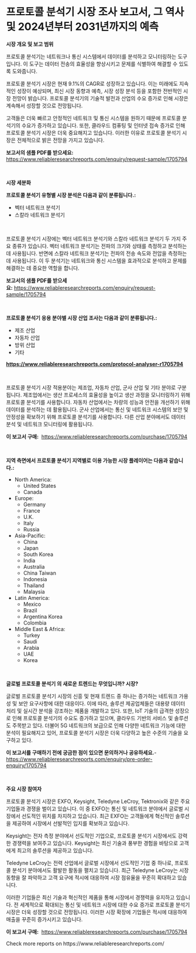 <p><h1>프로토콜 분석기 시장 조사 보고서, 그 역사 및 2024년부터 2031년까지의 예측</h1></p><p><strong>시장 개요 및 보고 범위</strong></p>
<p><p>프로토콜 분석기는 네트워크나 통신 시스템에서 데이터를 분석하고 모니터링하는 도구입니다. 이 도구는 데이터 전송의 효율성을 향상시키고 문제를 식별하여 해결할 수 있도록 도와줍니다. </p><p>프로토콜 분석기 시장은 현재 9.1%의 CAGR로 성장하고 있습니다. 이는 미래에도 지속적인 성장이 예상되며, 최신 시장 동향과 예측, 시장 성장 분석 등을 포함한 전반적인 시장 전망이 밝습니다. 프로토콜 분석기의 기술적 발전과 산업의 수요 증가로 인해 시장은 계속해서 성장할 것으로 전망됩니다.</p><p>고객들은 더욱 빠르고 안정적인 네트워크 및 통신 시스템을 원하기 때문에 프로토콜 분석기의 수요가 증가하고 있습니다. 또한, 클라우드 컴퓨팅 및 인터넷 접속 증가로 인해 프로토콜 분석기 시장은 더욱 중요해지고 있습니다. 이러한 이유로 프로토콜 분석기 시장은 전체적으로 밝은 전망을 가지고 있습니다.</p></p>
<p><strong>보고서의 샘플 PDF를 받으세요:</strong> <a href="https://www.reliableresearchreports.com/enquiry/request-sample/1705794">https://www.reliableresearchreports.com/enquiry/request-sample/1705794</a></p>
<p>&nbsp;</p>
<p><strong>시장 세분화</strong></p>
<p><strong>프로토콜 분석기 유형별 시장 분석은 다음과 같이 분류됩니다.:</strong></p>
<p><ul><li>벡터 네트워크 분석기</li><li>스칼라 네트워크 분석기</li></ul></p>
<p>&nbsp;</p>
<p><p>프로토콜 분석기 시장에는 벡터 네트워크 분석기와 스칼라 네트워크 분석기 두 가지 주요 종류가 있습니다. 벡터 네트워크 분석기는 전파의 크기와 상태를 측정하고 분석하는 데 사용됩니다. 반면에 스칼라 네트워크 분석기는 전파의 전송 속도와 전압을 측정하는 데 사용됩니다. 이 두 분석기는 네트워크와 통신 시스템을 효과적으로 분석하고 문제를 해결하는 데 중요한 역할을 합니다.</p></p>
<p><strong>보고서의 샘플 PDF를 받으세요:</strong>&nbsp;<a href="https://www.reliableresearchreports.com/enquiry/request-sample/1705794">https://www.reliableresearchreports.com/enquiry/request-sample/1705794</a></p>
<p>&nbsp;</p>
<p><strong> 프로토콜 분석기 응용 분야별 시장 산업 조사는 다음과 같이 분류됩니다.:</strong></p>
<p><ul><li>제조 산업</li><li>자동차 산업</li><li>방위 산업</li><li>기타</li></ul></p>
<p><strong><a href="https://www.reliableresearchreports.com/protocol-analyser-r1705794">https://www.reliableresearchreports.com/protocol-analyser-r1705794</a></strong></p>
<p>&nbsp;</p>
<p><p>프로토콜 분석기 시장 적용분야는 제조업, 자동차 산업, 군사 산업 및 기타 분야로 구분됩니다. 제조업에서는 생산 프로세스의 효율성을 높이고 생산 과정을 모니터링하기 위해 프로토콜 분석기를 사용합니다. 자동차 산업에서는 차량의 성능과 안전을 개선하기 위해 데이터를 분석하는 데 활용됩니다. 군사 산업에서는 통신 및 네트워크 시스템의 보안 및 안정성을 확보하기 위해 프로토콜 분석기를 사용합니다. 다른 산업 분야에서도 데이터 분석 및 네트워크 모니터링에 활용됩니다.</p></p>
<p><strong>이 보고서 구매:</strong>&nbsp; <a href="https://www.reliableresearchreports.com/purchase/1705794">https://www.reliableresearchreports.com/purchase/1705794</a></p>
<p>&nbsp;</p>
<p><strong>지역 측면에서 프로토콜 분석기 지역별로 이용 가능한 시장 플레이어는 다음과 같습니다.:</strong></p>
<p><ul>
    <li>
        North America:
        <ul>
            <li>United States</li>
            <li>Canada</li>
        </ul>
    </li>
    <li>
        Europe:
        <ul>
            <li>Germany</li>
            <li>France</li>
            <li>U.K.</li>
            <li>Italy</li>
            <li>Russia</li>
        </ul>
    </li>
    <li>
        Asia-Pacific:
        <ul>
            <li>China</li>
            <li>Japan</li>
            <li>South Korea</li>
            <li>India</li>
            <li>Australia</li>
            <li>China Taiwan</li>
            <li>Indonesia</li>
            <li>Thailand</li>
            <li>Malaysia</li>
        </ul>
    </li>
    <li>
        Latin America:
        <ul>
            <li>Mexico</li>
            <li>Brazil</li>
            <li>Argentina Korea</li>
            <li>Colombia</li>
        </ul>
    </li>
    <li>
        Middle East & Africa:
        <ul>
            <li>Turkey</li>
            <li>Saudi</li>
            <li>Arabia</li>
            <li>UAE</li>
            <li>Korea</li>
        </ul>
    </li>
    </ul></p>
<p>&nbsp;</p>
<p><strong>글로벌 프로토콜 분석기 의 새로운 트렌드는 무엇입니까? 시장?</strong></p>
<p><p>글로벌 프로토콜 분석기 시장의 신흥 및 현재 트렌드 중 하나는 증가하는 네트워크 가용성 및 보안 요구사항에 대한 대응이다. 이에 따라, 솔루션 제공업체들은 대용량 데이터 처리 및 실시간 분석을 강조하는 제품을 개발하고 있다. 또한, IoT 기술의 급격한 성장으로 인해 프로토콜 분석기의 수요도 증가하고 있으며, 클라우드 기반의 서비스 및 솔루션도 주목받고 있다. 더불어 5G 네트워크의 보급으로 인해 다양한 네트워크 기능에 대한 분석이 필요해지고 있어, 프로토콜 분석기 시장은 더욱 다양하고 높은 수준의 기술을 요구하고 있다.</p></p>
<p><strong>이 보고서를 구매하기 전에 궁금한 점이 있으면 문의하거나 공유하세요.</strong>- <a href="https://www.reliableresearchreports.com/enquiry/pre-order-enquiry/1705794">https://www.reliableresearchreports.com/enquiry/pre-order-enquiry/1705794</a></p>
<p>&nbsp;</p>
<p><strong>주요 시장 참여자</strong></p>
<p><p>프로토콜 분석기 시장은 EXFO, Keysight, Teledyne LeCroy, Tektronix와 같은 주요 기업들과 경쟁을 벌이고 있습니다. 이 중 EXFO는 통신 및 네트워크 분야에서 글로벌 시장에서 선도적인 위치를 차지하고 있습니다. 최근 EXFO는 고객들에게 혁신적인 솔루션을 제공하여 시장에서 선발적인 입지를 확보하고 있습니다.</p><p>Keysight는 전자 측정 분야에서 선도적인 기업으로, 프로토콜 분석기 시장에서도 강력한 경쟁력을 보여주고 있습니다. Keysight는 최신 기술과 풍부한 경험을 바탕으로 고객에게 최고의 솔루션을 제공하고 있습니다.</p><p>Teledyne LeCroy는 전력 산업에서 글로벌 시장에서 선도적인 기업 중 하나로, 프로토콜 분석기 분야에서도 활발한 활동을 펼치고 있습니다. 최근 Teledyne LeCroy는 시장 동향을 잘 파악하고 고객 요구에 적시에 대응하여 시장 점유율을 꾸준히 확대하고 있습니다.</p><p>이러한 기업들은 최신 기술과 혁신적인 제품을 통해 시장에서 경쟁력을 유지하고 있습니다. 전 세계적으로 확대되는 통신 및 네트워크 시장에 대한 수요 증가로 프로토콜 분석기 시장은 더욱 성장할 것으로 전망됩니다. 이러한 시장 확장에 기업들은 적시에 대응하여 매출을 꾸준히 증가시키고 있습니다.</p></p>
<p><strong>이 보고서 구매:</strong>&nbsp;&nbsp;<a href="https://www.reliableresearchreports.com/purchase/1705794">https://www.reliableresearchreports.com/purchase/1705794</a></p>
<p>Check more reports on https://www.reliableresearchreports.com/</p>